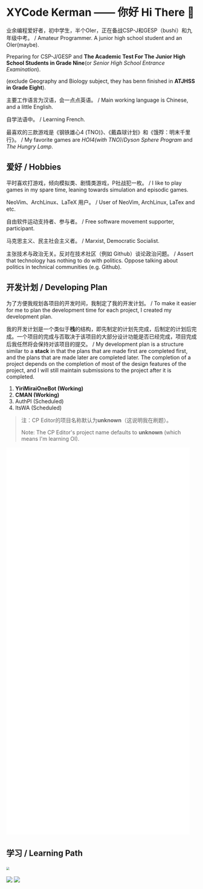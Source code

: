 # XYCode Kerman —— 你好 Hi There 👋

业余编程爱好者，初中学生，半个OIer，正在备战CSP-J和GESP（bushi）和九年级中考。 / Amateur Programmer. A junior high school student and an OIer(maybe).

Preparing for CSP-J/GESP and **The Academic Test For The Junior High School Students in Grade Nine**(or *Senior High School Entrance Examination*).

(exclude Geography and Biology subject, they has benn finished in **ATJHSS in Grade Eight**).

主要工作语言为汉语，会一点点英语。 / Main working language is Chinese, and a little English.

自学法语中。 / Learning French.

最喜欢的三款游戏是《钢铁雄心4 (TNO)》、《戴森球计划》和《饿殍：明末千里行》。 / My favorite games are *HOI4(with TNO)*/*Dyson Sphere Program* and *The Hungry Lamp*.

## 爱好 / Hobbies

平时喜欢打游戏，倾向模拟类、剧情类游戏，P社战犯一枚。 / I like to play games in my spare time, leaning towards simulation and episodic games.

NeoVim、ArchLinux、LaTeX 用户。 / User of NeoVim, ArchLinux, LaTex and etc.

自由软件运动支持者、参与者。 / Free software movement supporter, participant.

马克思主义、民主社会主义者。 / Marxist, Democratic Socialist.

主张技术与政治无关。反对在技术社区（例如 Github）谈论政治问题。 / Assert that technology has nothing to do with politics. Oppose talking about politics in technical communities (e.g. Github).

## 开发计划 / Developing Plan

为了方便我规划各项目的开发时间，我制定了我的开发计划。 / To make it easier for me to plan the development time for each project, I created my development plan.

我的开发计划是一个类似于**栈**的结构，即先制定的计划先完成，后制定的计划后完成。一个项目的完成与否取决于该项目的大部分设计功能是否已经完成，项目完成后我任然将会保持对该项目的提交。 / My development plan is a structure similar to a **stack** in that the plans that are made first are completed first, and the plans that are made later are completed later. The completion of a project depends on the completion of most of the design features of the project, and I will still maintain submissions to the project after it is completed.

1. **YiriMiraiOneBot (Working)**
2. **CMAN (Working)**
3. AuthPI (Scheduled)
4. ItsWA (Scheduled)

> 注：CP Editor的项目名称默认为**unknown**（这说明我在刷题）。
>
> Note: The CP Editor's project name defaults to **unknown** (which means I'm learning OI).

![](./metrics.plugin.wakatime.svg)

## 学习 / Learning Path

<img src="https://cr-skills-chart-widget.azurewebsites.net/api/api?username=xycode-kerman" style="zoom:50%;" />

<p>
<img src="https://github-readme-stats.vercel.app/api?username=XYCode-Kerman">
<img src="https://github-readme-stats.vercel.app/api/top-langs?username=XYCode-Kerman">
</p>

<div style="margin-top: 200px">
